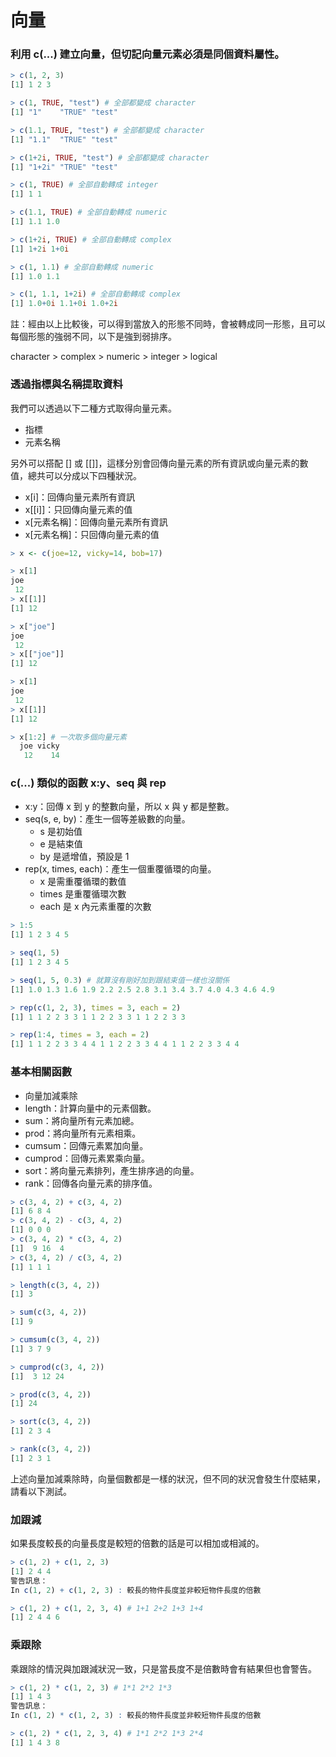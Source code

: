 # 向量

### 利用 c(...) 建立向量，但切記向量元素必須是同個資料屬性。

```r
> c(1, 2, 3)
[1] 1 2 3

> c(1, TRUE, "test") # 全部都變成 character
[1] "1"    "TRUE" "test"

> c(1.1, TRUE, "test") # 全部都變成 character
[1] "1.1"  "TRUE" "test"

> c(1+2i, TRUE, "test") # 全部都變成 character
[1] "1+2i" "TRUE" "test"

> c(1, TRUE) # 全部自動轉成 integer
[1] 1 1

> c(1.1, TRUE) # 全部自動轉成 numeric
[1] 1.1 1.0

> c(1+2i, TRUE) # 全部自動轉成 complex
[1] 1+2i 1+0i

> c(1, 1.1) # 全部自動轉成 numeric
[1] 1.0 1.1

> c(1, 1.1, 1+2i) # 全部自動轉成 complex
[1] 1.0+0i 1.1+0i 1.0+2i
```
註：經由以上比較後，可以得到當放入的形態不同時，會被轉成同一形態，且可以每個形態的強弱不同，以下是強到弱排序。

character > complex > numeric > integer > logical

### 透過指標與名稱提取資料
我們可以透過以下二種方式取得向量元素。

+ 指標
+ 元素名稱

另外可以搭配 [] 或 [[]]，這樣分別會回傳向量元素的所有資訊或向量元素的數值，總共可以分成以下四種狀況。

+ x[i]：回傳向量元素所有資訊
+ x[[i]]：只回傳向量元素的值
+ x[元素名稱]：回傳向量元素所有資訊
+ x[元素名稱]：只回傳向量元素的值

```r
> x <- c(joe=12, vicky=14, bob=17)

> x[1]
joe
 12
> x[[1]]
[1] 12

> x["joe"]
joe
 12
> x[["joe"]]
[1] 12

> x[1]
joe
 12
> x[[1]]
[1] 12

> x[1:2] # 一次取多個向量元素
  joe vicky
   12    14
```


### c(...) 類似的函數 x:y、seq 與 rep

+ x:y：回傳 x 到 y 的整數向量，所以 x 與 y 都是整數。
+ seq(s, e, by)：產生一個等差級數的向量。
    + s 是初始值
    + e 是結束值
    + by 是遞增值，預設是 1
+ rep(x, times, each)：產生一個重覆循環的向量。
    + x 是需重覆循環的數值
    + times 是重覆循環次數
    + each 是 x 內元素重覆的次數

```r
> 1:5
[1] 1 2 3 4 5

> seq(1, 5)
[1] 1 2 3 4 5

> seq(1, 5, 0.3) # 就算沒有剛好加到跟結束值一樣也沒關係
[1] 1.0 1.3 1.6 1.9 2.2 2.5 2.8 3.1 3.4 3.7 4.0 4.3 4.6 4.9

> rep(c(1, 2, 3), times = 3, each = 2)
[1] 1 1 2 2 3 3 1 1 2 2 3 3 1 1 2 2 3 3

> rep(1:4, times = 3, each = 2)
[1] 1 1 2 2 3 3 4 4 1 1 2 2 3 3 4 4 1 1 2 2 3 3 4 4
```
### 基本相關函數

+ 向量加減乘除
+ length：計算向量中的元素個數。
+ sum：將向量所有元素加總。
+ prod：將向量所有元素相乘。
+ cumsum：回傳元素累加向量。
+ cumprod：回傳元素累乘向量。
+ sort：將向量元素排列，產生排序過的向量。
+ rank：回傳各向量元素的排序值。

```r
> c(3, 4, 2) + c(3, 4, 2)
[1] 6 8 4
> c(3, 4, 2) - c(3, 4, 2)
[1] 0 0 0
> c(3, 4, 2) * c(3, 4, 2)
[1]  9 16  4
> c(3, 4, 2) / c(3, 4, 2)
[1] 1 1 1

> length(c(3, 4, 2))
[1] 3

> sum(c(3, 4, 2))
[1] 9

> cumsum(c(3, 4, 2))
[1] 3 7 9

> cumprod(c(3, 4, 2))
[1]  3 12 24

> prod(c(3, 4, 2))
[1] 24

> sort(c(3, 4, 2))
[1] 2 3 4

> rank(c(3, 4, 2))
[1] 2 3 1
```

上述向量加減乘除時，向量個數都是一樣的狀況，但不同的狀況會發生什麼結果，請看以下測試。

### 加跟減

如果長度較長的向量長度是較短的倍數的話是可以相加或相減的。

```r
> c(1, 2) + c(1, 2, 3)
[1] 2 4 4
警告訊息：
In c(1, 2) + c(1, 2, 3) : 較長的物件長度並非較短物件長度的倍數

> c(1, 2) + c(1, 2, 3, 4) # 1+1 2+2 1+3 1+4
[1] 2 4 4 6
```


### 乘跟除

乘跟除的情況與加跟減狀況一致，只是當長度不是倍數時會有結果但也會警告。

```r
> c(1, 2) * c(1, 2, 3) # 1*1 2*2 1*3
[1] 1 4 3
警告訊息：
In c(1, 2) * c(1, 2, 3) : 較長的物件長度並非較短物件長度的倍數

> c(1, 2) * c(1, 2, 3, 4) # 1*1 2*2 1*3 2*4
[1] 1 4 3 8
```


